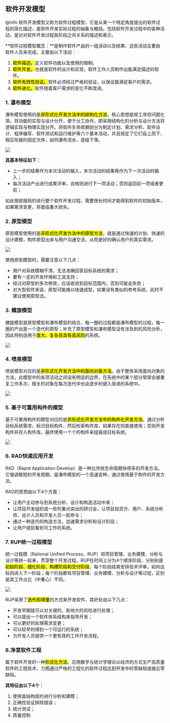## 软件开发模型

@info 软件开发模型又称为软件过程模型，它是从某一个特定角度提出的软件过程的简化描述，是软件开发实际过程的抽象与概括。包括软件开发过程中的各种活动，是对对软件开发过程各阶段之间关系的描述和表示。

**软件过程模型概念：**是制作软件产品的一组活动以及结果，这些活动主要由软件人员来完成，主要由以下活动：
1. <mark>软件描述。</mark>定义软件功能以及使用的限制。
2. <mark>软件开发。</mark>也就是软件的设计和实现，软件工作人员制作出能满足描述的软件。
3. <mark>软件有效性验证。</mark>软件必须经过严格的验证，以保证能满足客户的需求。
4. <mark>软件进化。</mark>软件随着客户需求的变化不断改进。

### 1. 瀑布模型

瀑布模型使用的是<mark>非形式化开发方法中的结构化方法</mark>，核心思想是按工序将问题化简，将功能的实现与设计分开，便于分工协作，即采用结构化的分析与设计方法将逻辑实现与物理实现分开。将软件生命周期划分为制定计划、需求分析、软件设计、程序编写、软件测试和运行维护等六个基本活动，并且规定了它们自上而下、相互衔接的固定次序，如同瀑布流水，逐级下落。

<img src="/assets/imgs/architect/software/models/瀑布模型.png">

**其基本特征如下：**
* 上一步的结果作为本次活动的输入，本次活动的结果再作为下一次活动的输入；
* 每次活动产出进行成果评审，合格则进行下一项活动；否则返回前一项或者更前；

如此按部就班的进行整个软件开发过程，需要很长时间才能得到软件的初始版本，如果需求变更，将面临重大损失。

### 2. 原型模型
原型模型使用的是<mark>非形式化开发方法中的原型方法</mark>，就是通过快速的计划、快速的设计建模，构件原型出来与用户沟通交流，从而更好的确认用户的真实需求。

<img src="/assets/imgs/architect/software/models/原型模型.png">

使用原型模型时，需要注意以下几点：
* 用户对系统模糊不清，无法准确回答目标系统的需求；
* 要有一定的开发环境和工具支持；
* 经过对原型的多次修改，应该收敛到目标范围内，否则可能会失败；
* 对大型软件来说，原型可能难以快速成型，如果没有类似的参考系统，此时不建议使用原型法。

### 3. 螺旋模型

螺旋模型是原型模型和瀑布模型的结合，每一圈的过程都是瀑布模型的过程，每一圈的产出是一个迭代的原型；补充了原型模型和瀑布模型没有涉及到的风险分析，因此特别适用于<mark>庞大、复杂且具有高风险</mark>的系统。

<img src="/assets/imgs/architect/software/models/螺旋模型.png">

### 4. 喷泉模型
喷泉模型对应的是<mark>非形式化开发方法中的面向对象方法</mark>。由于整体采用面向对象的方法，此模型中的各项活动之间没有明显的边界，在系统中的某个部分常常会被重复工作多次，相关的对象在每次迭代中也会逐步的键入渐进的系统中。

<img src="/assets/imgs/architect/software/models/喷泉模型.png">

### 5. 基于可重用构件的模型

基于可重用构件的模型对应的是<mark>非形式化开发方法中的构件化开发方法</mark>。通过分析目标系统需求，标识目标构件，然后检索构件库，如果存在则直接使用；否则开发构件并存入构件库。最终使用一个个的构件来组装成目标系统。

<img src="/assets/imgs/architect/software/models/构件化模型.png">

### 6. RAD快速应用开发

RAD（Rapid Application Develop）是一种比传统生命周期快得多的开发方法。它强调极短的开发周期，是瀑布模型的一个高速变种，通过使用基于构件的开发方法。

RAD的思想由以下4个方面：
* 让用户主动参与到系统分析、设计和构造活动中来；
* 让项目开发组织成一些列重点突出的研讨会，让项目投资方、用户、系统分析师、设计人员和开发人员一起参与；
* 通过一种迭代的构造方法，加速需求分析和设计阶段；
* 让用户提前看到可工作的系统。

### 7. RUP统一过程模型

统一过程模（Rational Unified Process，RUP）将项目管理、业务建模、分析与设计等统一起来，贯穿整个开发过程。RUP在时间上分为4个顺序阶段，分别别是<mark>初始阶段、细化阶段、构建阶段和交付阶段</mark>，每个阶段结束安排技术评审，如何达标则进入下一阶段；每个阶段都有项目管理、业务建模、分析与设计等过程，区别是其工作占比（中重心）不同。

<img src="/assets/imgs/architect/software/models/RUP.png">

RUP采用了<mark>迭代和增量</mark>的方式来开发软件，其好处由以下几点：
* 开发早期就可以对关键的、影响大的风险进行处理；
* 可以提出一个软件体系结构来指导开发；
* 可以更好的处理需求变更；
* 可以较早的得到一个可运行的系统；
* 为开发人员提供一个更有效的工作开发流程。

### 8.净室软件工程
属于软件开发的一种<mark>形式化方法</mark>。应用数学与统计学理论以经济的方式生产高质量软件的工程技术，力图通过严格的工程化的软件过程达到开发中的零缺陷或接近零缺陷。

**其特征由以下4个：**
1. 使用盒结构规约进行分析和建模；
2. 正确性验证排除错误；
3. 统计测试；
4. 质量控制